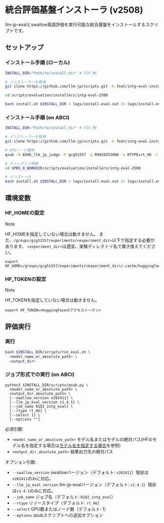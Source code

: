 # 統合評価基盤インストーラ (v2508)

llm-jp-evalとswallow英語評価を実行可能な統合基盤をインストールするスクリプトです。

## セットアップ

### インストール手順 (ローカル)

```bash
INSTALL_DIR="Path/to/install_dir" # FIX_ME

# インストーラーを取得
git clone https://github.com/llm-jp/scripts.git -b feat/intg-eval-installer

cd scripts/evaluation/installers/intg-eval-2508

bash install.sh $INSTALL_DIR > logs/install-eval.out 2> logs/install-eval.err
```

### インストール手順 (on ABCI)

```bash
INSTALL_DIR="Path/to/install_dir" # FIX_ME

# インストーラーを取得
git clone https://github.com/llm-jp/scripts.git -b feat/intg-eval-installer

# GPUノード確保
qsub -N 0206_llm_jp_judge -P gcg51557 -q R9920251000 -v RTYPE=rt_HG -l select=1 -l walltime=3:00:00 -I

# ディレクトリ移動
cd $PBS_O_WORKDIR/scripts/evaluation/installers/intg-eval-2508

# インストール
bash install.sh $INSTALL_DIR > logs/install-eval.out 2> logs/install-eval.err
```

## 環境変数

### HF_HOMEの設定

> [!NOTE]
> HF_HOMEを指定していない場合は動きません。
> また、`/groups/gcg51557/experiments/<experiment_dir>`以下で指定する必要があります。
> `<experiment_dir>`は適宜、実験ディレクトリ名で置き換えてください。

```
export HF_HOME=/groups/gcg51557/experiments/<experiment_dir>/.cache/huggingface
```

### HF_TOKENの設定

> [!NOTE]
> HF_TOKENを指定していない場合は動きません。

```
export HF_TOKEN=<HuggingFaceのアクセストークン>
```

## 評価実行

### 実行

```bash
bash $INSTALL_DIR/scripts/run_eval.sh \
  <model_name_or_absolute_path> \
  <output_dir>
```

### ジョブ形式での実行 (on ABCI)

```
python3 $INSTALL_DIR/scripts/qsub.py \
  <model_name_or_absolute_path> \
  <output_dir_absolute_path> \
  [--swallow_version v202411] \
  [--llm_jp_eval_version v1.4.1] \
  [--job_name 0182_intg_eval] \
  [--rtype rt_HG] \
  [--select 1] \
  [--options ""]
```

必須引数:
- `<model_name_or_absolute_path>` モデル名またはモデルの絶対パス(HFのモデル名を指定する場合は[モデル名を指定する場合](##モデル名を指定する場合)を参照)
- `<output_dir_absolute_path>` 結果出力先の絶対パス

オプション引数:
- `--swallow_version` swallowバージョン（デフォルト: `v202411`）現状は`v202411`のみに対応。
- `--llm_jp_eval_version` llm-jp-evalバージョン（デフォルト: `v1.4.1`）現状は`v1.4.1`のみに対応。
- `--job_name` ジョブ名（デフォルト: `0182_intg_eval`）
- `--rtype` リソースタイプ（デフォルト: `rt_HG`）
- `--select` GPU数またはノード数（デフォルト: 1）
- `--options` qsubスクリプトへの追加オプション
